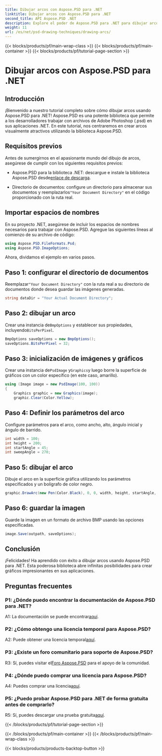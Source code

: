 ```yaml
---
title: Dibujar arcos con Aspose.PSD para .NET
linktitle: Dibujar arcos con Aspose.PSD para .NET
second_title: API Aspose.PSD .NET
description: Explore el poder de Aspose.PSD para .NET para dibujar arcos sin esfuerzo. Siga nuestro tutorial paso a paso para obtener gráficos impresionantes en sus aplicaciones.
weight: 11
url: /es/net/psd-drawing-techniques/drawing-arcs/
---
```


{{< blocks/products/pf/main-wrap-class >}}
{{< blocks/products/pf/main-container >}}
{{< blocks/products/pf/tutorial-page-section >}}

# Dibujar arcos con Aspose.PSD para .NET

## Introducción

¡Bienvenido a nuestro tutorial completo sobre cómo dibujar arcos usando Aspose.PSD para .NET! Aspose.PSD es una potente biblioteca que permite a los desarrolladores trabajar con archivos de Adobe Photoshop (.psd) en sus aplicaciones .NET. En este tutorial, nos centraremos en crear arcos visualmente atractivos utilizando la biblioteca Aspose.PSD.

## Requisitos previos

Antes de sumergirnos en el apasionante mundo del dibujo de arcos, asegúrese de cumplir con los siguientes requisitos previos:

- Aspose.PSD para la biblioteca .NET: descargue e instale la biblioteca Aspose.PSD desde[enlace de descarga](https://releases.aspose.com/psd/net/).

-  Directorio de documentos: configure un directorio para almacenar sus documentos y reemplazarlos`"Your Document Directory"` en el código proporcionado con la ruta real.

## Importar espacios de nombres

En su proyecto .NET, asegúrese de incluir los espacios de nombres necesarios para trabajar con Aspose.PSD. Agregue las siguientes líneas al comienzo de su archivo de código:

```csharp
using Aspose.PSD.FileFormats.Psd;
using Aspose.PSD.ImageOptions;
```

Ahora, dividamos el ejemplo en varios pasos.

## Paso 1: configurar el directorio de documentos

 Reemplazar`"Your Document Directory"` con la ruta real a su directorio de documentos donde desea guardar las imágenes generadas.

```csharp
string dataDir = "Your Actual Document Directory";
```

## Paso 2: dibujar un arco

 Crear una instancia de`BmpOptions` y establecer sus propiedades, incluyendo`BitsPerPixel`.

```csharp
BmpOptions saveOptions = new BmpOptions();
saveOptions.BitsPerPixel = 32;
```

## Paso 3: inicialización de imágenes y gráficos

 Crear una instancia de`PsdImage` y`Graphics`y luego borre la superficie de gráficos con un color específico (en este caso, amarillo).

```csharp
using (Image image = new PsdImage(100, 100))
{
    Graphics graphic = new Graphics(image);
    graphic.Clear(Color.Yellow);
```

## Paso 4: Definir los parámetros del arco

Configure parámetros para el arco, como ancho, alto, ángulo inicial y ángulo de barrido.

```csharp
int width = 100;
int height = 200;
int startAngle = 45;
int sweepAngle = 270;
```

## Paso 5: dibujar el arco

Dibuje el arco en la superficie gráfica utilizando los parámetros especificados y un bolígrafo de color negro.

```csharp
graphic.DrawArc(new Pen(Color.Black), 0, 0, width, height, startAngle, sweepAngle);
```

## Paso 6: guardar la imagen

Guarde la imagen en un formato de archivo BMP usando las opciones especificadas.

```csharp
image.Save(outpath, saveOptions);
```

## Conclusión

¡Felicidades! Ha aprendido con éxito a dibujar arcos usando Aspose.PSD para .NET. Esta poderosa biblioteca abre infinitas posibilidades para crear gráficos impresionantes en sus aplicaciones.

## Preguntas frecuentes

### P1: ¿Dónde puedo encontrar la documentación de Aspose.PSD para .NET?

 A1: La documentación se puede encontrar[aquí](https://reference.aspose.com/psd/net/).

### P2: ¿Cómo obtengo una licencia temporal para Aspose.PSD?

 A2: Puede obtener una licencia temporal[aquí](https://purchase.aspose.com/temporary-license/).

### P3: ¿Existe un foro comunitario para soporte de Aspose.PSD?

 R3: Sí, puedes visitar el[Foro Aspose.PSD](https://forum.aspose.com/c/psd/34) para el apoyo de la comunidad.

### P4: ¿Dónde puedo comprar una licencia para Aspose.PSD?

 A4: Puedes comprar una licencia[aquí](https://purchase.aspose.com/buy).

### P5: ¿Puedo probar Aspose.PSD para .NET de forma gratuita antes de comprarlo?

 R5: Sí, puedes descargar una prueba gratuita[aquí](https://releases.aspose.com/).

{{< /blocks/products/pf/tutorial-page-section >}}

{{< /blocks/products/pf/main-container >}}
{{< /blocks/products/pf/main-wrap-class >}}

{{< blocks/products/products-backtop-button >}}
